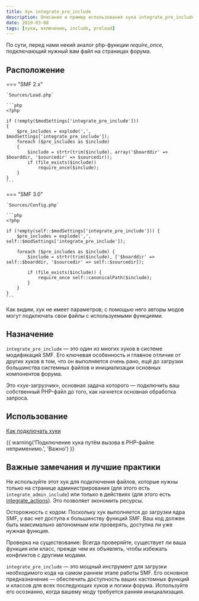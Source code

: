 ```yaml
---
title: Хук integrate_pre_include
description: Описание и пример использования хука integrate_pre_include в SMF.
date: 2019-03-08
tags: [хуки, включение, include, preload]
---
```


По сути, перед нами некий аналог php-функции *require_once*, подключающий нужный вам файл на страницах форума.

<!-- more -->

## Расположение

=== "SMF 2.x"

    `Sources/Load.php`

    ```php
    <?php

    if (!empty($modSettings['integrate_pre_include']))
    {
        $pre_includes = explode(',', $modSettings['integrate_pre_include']);
        foreach ($pre_includes as $include)
        {
            $include = strtr(trim($include), array('$boarddir' => $boarddir, '$sourcedir' => $sourcedir));
            if (file_exists($include))
                require_once($include);
        }
    }
    ```

=== "SMF 3.0"

    `Sources/Config.php`

    ```php
    <?php

    if (!empty(self::$modSettings['integrate_pre_include'])) {
        $pre_includes = explode(',', self::$modSettings['integrate_pre_include']);

        foreach ($pre_includes as $include) {
            $include = strtr(trim($include), ['$boarddir' => self::$boarddir, '$sourcedir' => self::$sourcedir]);

            if (file_exists($include)) {
                require_once self::canonicalPath($include);
            }
        }
    }
    ```

Как видим, хук не имеет параметров; с помощью него авторы модов могут подключать свои файлы с используемыми функциями.

## Назначение

`integrate_pre_include` — это один из многих хуков в системе модификаций SMF. Его ключевая особенность и главное отличие от других хуков в том, что он выполняется очень рано, ещё до загрузки большинства системных файлов и инициализации основных компонентов форума.

Это «хук-загрузчик», основная задача которого — подключить ваш собственный PHP-файл до того, как начнется основная обработка запроса.

## Использование

[Как подключать хуки](/lessons/kak-podklyuchat-huki)

{{ warning('Подключение хука путём вызова в PHP-файле неприменимо.', 'Важно') }}

## Важные замечания и лучшие практики

Не используйте этот хук для подключения файлов, которые нужны только на странице администрирования (для этого есть `integrate_admin_include`) или только в действиях (для этого есть [integrate_actions](/hooks/integrate-actions)). Это позволяет экономить ресурсы.

Осторожность с кодом: Поскольку хук выполняется до загрузки ядра SMF, у вас нет доступа к большинству функций SMF. Ваш код должен быть максимально автономным или проверять, доступна ли уже нужная функция.

Проверка на существование: Всегда проверяйте, существует ли ваша функция или класс, прежде чем их объявлять, чтобы избежать конфликтов с другими модами.

`integrate_pre_include` — это мощный инструмент для загрузки необходимого кода на самом раннем этапе работы SMF. Его основное предназначение — обеспечить доступность ваших кастомных функций и классов для всех последующих хуков и логики форума. Используйте его осознанно, когда вашему моду требуется ранняя инициализация.
